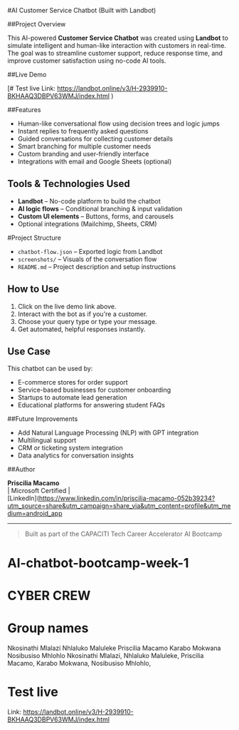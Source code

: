 #AI Customer Service Chatbot (Built with Landbot)

##Project Overview

This AI-powered **Customer Service Chatbot** was created using **Landbot** to simulate intelligent and human-like interaction with customers in real-time. The goal was to streamline customer support, reduce response time, and improve customer satisfaction using no-code AI tools.

##Live Demo

 [# Test live
Link: https://landbot.online/v3/H-2939910-BKHAAQ3DBPV63WMJ/index.html
)

##Features

- Human-like conversational flow using decision trees and logic jumps  
- Instant replies to frequently asked questions  
- Guided conversations for collecting customer details  
- Smart branching for multiple customer needs  
- Custom branding and user-friendly interface  
- Integrations with email and Google Sheets (optional)

##  Tools & Technologies Used

- **Landbot** – No-code platform to build the chatbot  
- **AI logic flows** – Conditional branching & input validation  
- **Custom UI elements** – Buttons, forms, and carousels  
- Optional integrations (Mailchimp, Sheets, CRM)

#Project Structure

- `chatbot-flow.json` – Exported logic from Landbot  
- `screenshots/` – Visuals of the conversation flow  
- `README.md` – Project description and setup instructions

## How to Use

1. Click on the live demo link above.  
2. Interact with the bot as if you're a customer.  
3. Choose your query type or type your message.  
4. Get automated, helpful responses instantly.

## Use Case

This chatbot can be used by:

- E-commerce stores for order support  
- Service-based businesses for customer onboarding  
- Startups to automate lead generation  
- Educational platforms for answering student FAQs

##Future Improvements

- Add Natural Language Processing (NLP) with GPT integration  
- Multilingual support  
- CRM or ticketing system integration  
- Data analytics for conversation insights

##Author

**Priscilia Macamo**  
| Microsoft Certified |  
[LinkedIn](https://www.linkedin.com/in/priscilia-macamo-052b39234?utm_source=share&utm_campaign=share_via&utm_content=profile&utm_medium=android_app

---

> Built as part of the CAPACITI Tech Career Accelerator AI Bootcamp 

# AI-chatbot-bootcamp-week-1
# CYBER CREW
# Group names
Nkosinathi Mlalazi 
Nhlaluko Maluleke
Priscilia Macamo
Karabo Mokwana
Nosibusiso Mhlohlo
Nkosinathi Mlalazi, 
Nhlaluko Maluleke,
Priscilia Macamo,
Karabo Mokwana,
Nosibusiso Mhlohlo,

# Test live
Link: https://landbot.online/v3/H-2939910-BKHAAQ3DBPV63WMJ/index.html
